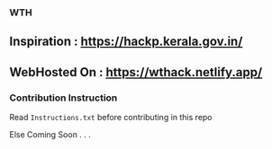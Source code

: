 ### WTH

## Inspiration : https://hackp.kerala.gov.in/
## WebHosted On : https://wthack.netlify.app/

### Contribution Instruction 
Read <code>Instructions.txt</code> before contributing in this repo 

Else Coming Soon . . .
